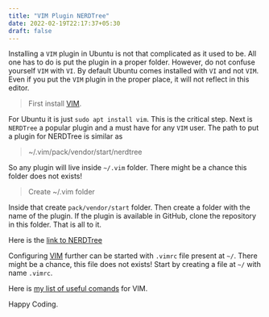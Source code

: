 ```yaml
---
title: "VIM Plugin NERDTree"
date: 2022-02-19T22:17:37+05:30
draft: false
---
```


Installing a `VIM` plugin in Ubuntu is not that complicated as it used to be. All one has to do is put the plugin in a proper folder. However, do not confuse yourself `VIM` with `VI`. By default Ubuntu comes installed with `VI` and not `VIM`. Even if you put the `VIM` plugin in the proper place, it will not reflect in this editor.

> First install [VIM][1].

For Ubuntu it is just `sudo apt install vim`. This is the critical step. Next is `NERDTree` a popular plugin and a must have for any `VIM` user. The path to put a plugin for NERDTree is similar as     

> ~/.vim/pack/vendor/start/nerdtree


So any plugin will live inside `~/.vim` folder. There might be a chance this folder does not exists!

> Create ~/.vim folder     

Inside that create `pack/vendor/start` folder. Then create a folder with the name of the plugin. If the plugin is available in GitHub, clone the repository in this folder. That is all to it.

Here is the [link to NERDTree][2]

Configuring [VIM][1] further can be started with `.vimrc` file present at `~/`. There might be a chance, this file does not exists! Start by creating a file at `~/` with name `.vimrc`.

Here is [my list of useful comands][3] for VIM.

Happy Coding.






[1]: https://www.vim.org/
[2]: https://github.com/preservim/nerdtree
[3]: https://saumya.github.io/ray/articles/53/

